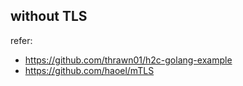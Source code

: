 without TLS
---
refer:
- https://github.com/thrawn01/h2c-golang-example
- https://github.com/haoel/mTLS